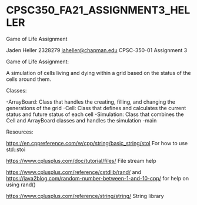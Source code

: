# CPSC350_FA21_ASSIGNMENT3_HELLER
Game of Life Assignment

Jaden Heller
2328279
jaheller@chapman.edu
CPSC-350-01
Assignment 3


Game of Life Assignment: 

A simulation of cells living and dying within a grid based on the status of the cells around them.

Classes: 

-ArrayBoard: Class that handles the creating, filling, and changing the generations of the grid
-Cell: Class that defines and calculates the current status and future status of each cell
-Simulation: Class that combines the Cell and ArrayBoard classes and handles the simulation
-main


Resources: 

https://en.cppreference.com/w/cpp/string/basic_string/stol For how to use std::stoi

https://www.cplusplus.com/doc/tutorial/files/ File stream help

https://www.cplusplus.com/reference/cstdlib/rand/ and
https://java2blog.com/random-number-between-1-and-10-cpp/ for help on using rand()

https://www.cplusplus.com/reference/string/string/ String library